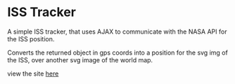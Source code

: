# ISS Tracker

A simple ISS tracker, that uses AJAX to communicate with the NASA API for the ISS position.

Converts the returned object in gps coords into a position for the svg img of the ISS, over another svg image of the world map. 

view the site [here](https://gorff.github.io/ISS-tracker/)
